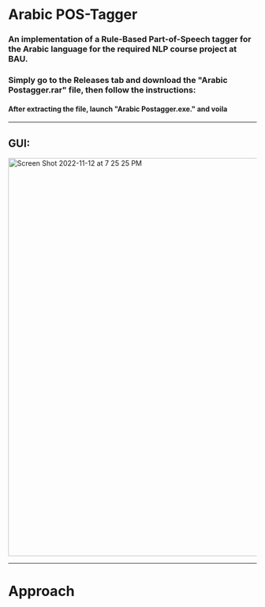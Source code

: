# Arabic POS-Tagger

### An implementation of a Rule-Based Part-of-Speech tagger for the Arabic language for the required NLP course project at BAU.

### **Simply go to the Releases tab and download the "Arabic Postagger.rar" file, then follow the instructions**:
#### After extracting the file, launch "Arabic Postagger.exe." and voila
------------------------------------------------------------------------------------------------------------------------------
## GUI:

<img width="807" alt="Screen Shot 2022-11-12 at 7 25 25 PM" src="https://user-images.githubusercontent.com/115495017/201484135-fa46de84-d3a4-42c0-b86f-7e3c1c58876f.png">

------------------------------------------------------------------------------------------------------------------------------
# Approach
##

